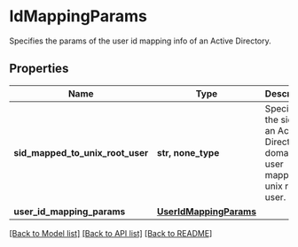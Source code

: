 # IdMappingParams

Specifies the params of the user id mapping info of an Active Directory.

## Properties
Name | Type | Description | Notes
------------ | ------------- | ------------- | -------------
**sid_mapped_to_unix_root_user** | **str, none_type** | Specifies the sid of an Active Directory domain user mapping to unix root user. | 
**user_id_mapping_params** | [**UserIdMappingParams**](UserIdMappingParams.md) |  | 

[[Back to Model list]](../README.md#documentation-for-models) [[Back to API list]](../README.md#documentation-for-api-endpoints) [[Back to README]](../README.md)


